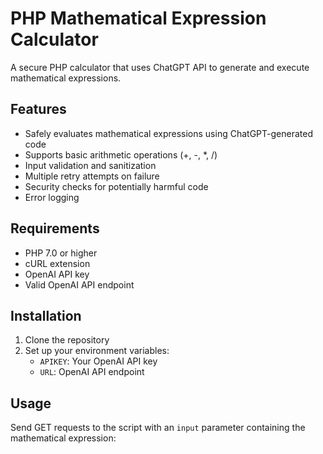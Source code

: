 # PHP Mathematical Expression Calculator

A secure PHP calculator that uses ChatGPT API to generate and execute mathematical expressions.

## Features

- Safely evaluates mathematical expressions using ChatGPT-generated code
- Supports basic arithmetic operations (+, -, *, /)
- Input validation and sanitization
- Multiple retry attempts on failure
- Security checks for potentially harmful code
- Error logging

## Requirements

- PHP 7.0 or higher
- cURL extension
- OpenAI API key
- Valid OpenAI API endpoint

## Installation

1. Clone the repository
2. Set up your environment variables:
   - `APIKEY`: Your OpenAI API key
   - `URL`: OpenAI API endpoint

## Usage

Send GET requests to the script with an `input` parameter containing the mathematical expression:
